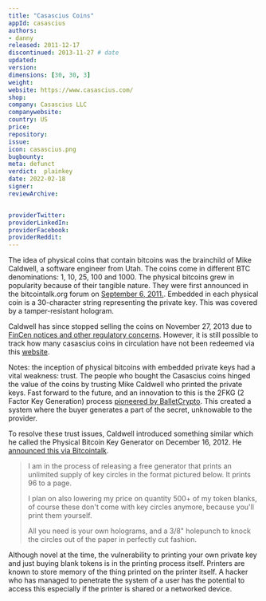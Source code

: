 ```yaml
---
title: "Casascius Coins"
appId: casascius
authors:
- danny
released: 2011-12-17
discontinued: 2013-11-27 # date
updated: 
version: 
dimensions: [30, 30, 3]
weight: 
website: https://www.casascius.com/
shop: 
company: Casascius LLC
companywebsite: 
country: US
price: 
repository: 
issue:
icon: casascius.png
bugbounty:
meta: defunct
verdict:  plainkey 
date: 2022-02-18
signer:
reviewArchive:


providerTwitter: 
providerLinkedIn: 
providerFacebook: 
providerReddit: 
---
```


The idea of physical coins that contain bitcoins was the brainchild of Mike Caldwell, a software engineer from Utah. The coins come in different BTC denominations: 1, 10, 25, 100 and 1000. The physical bitcoins grew in popularity because of their tangible nature. They were first announced in the bitcointalk.org forum on [September 6, 2011.](https://bitcointalk.org/index.php?topic=41892.msg509883#msg509883). Embedded in each physical coin is a 30-character string representing the private key. This was covered by a tamper-resistant hologram.

Caldwell has since stopped selling the coins on November 27, 2013 due to [FinCen notices and other regulatory concerns](https://www.reuters.com/article/bitcoin-letters-idUSL2N0JW1YP20131217). However, it is still possible to track how many casascius coins in circulation have not been redeemed via this [website](https://casascius.uberbills.com/).

Notes: the inception of physical bitcoins with embedded private keys had a vital weakness: trust. The people who bought the Casascius coins hinged the value of the coins by trusting Mike Caldwell who printed the private keys. Fast forward to the future, and an innovation to this is the 2FKG (2 Factor Key Generation) process [pioneered by BalletCrypto](https://www.balletcrypto.com/en/2FKG-graphic/). This created a system where the buyer generates a part of the secret, unknowable to the provider. 

To resolve these trust issues, Caldwell introduced something similar which he called the Physical Bitcoin Key Generator on December 16, 2012. He [announced this via Bitcointalk](https://bitcointalk.org/index.php?topic=131088.0). 

> I am in the process of releasing a free generator that prints an unlimited supply of key circles in the format pictured below.  It prints 96 to a page.
>
> I plan on also lowering my price on quantity 500+ of my token blanks, of course these don't come with key circles anymore, because you'll print them yourself.
>
> All you need is your own holograms, and a 3/8" holepunch to knock the circles out of the paper in perfectly cut fashion.

Although novel at the time, the vulnerability to printing your own private key and just buying blank tokens is in the printing process itself. Printers are known to store memory of the thing printed on the printer itself. A hacker who has managed to penetrate the system of a user has the potential to access this especially if the printer is shared or a networked device. 